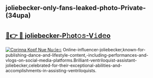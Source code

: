 ## joliebecker-only-fans​-leaked-photo​-Private-(34upa)


# <h2><a href="https://mediaupload.pro?title=joliebecker&ref=git">🔗👉 🔴 joliebecker-P𝚑ot𝚘𝚜-V𝚒d𝚎o</a></h2>

[![Corinna Kopf Nue Nu𝚍e𝚜](https://i.imgur.com/0qMVB7G.gif)](https://mediaupload.pro?title=joliebecker&ref=git)
Online-influencer-joliebecker,known-for-publishing-dance-and-lifestyle-content,-including-performances-and-vlogs-on-social-media-platforms.Brilliant-ventriloquist-assistant-joliebecker,celebrated-for-their-exceptional-abilities-and-accomplishments-in-assisting-ventriloquists.  